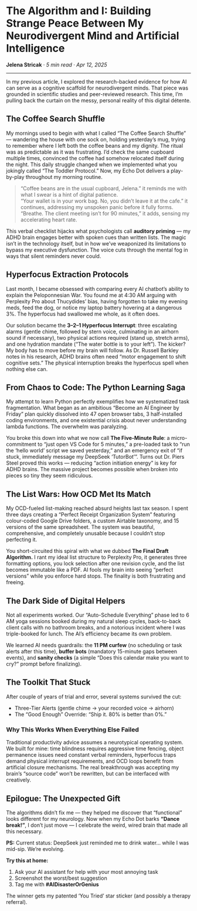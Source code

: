 # The Algorithm and I: Building Strange Peace Between My Neurodivergent Mind and Artificial Intelligence
**Jelena Stricak** · *5 min read · Apr 12, 2025*

---

In my previous article, I explored the research-backed evidence for how AI can serve as a cognitive scaffold for neurodivergent minds. That piece was grounded in scientific studies and peer-reviewed research. This time, I’m pulling back the curtain on the messy, personal reality of this digital détente.

## The Coffee Search Shuffle
My mornings used to begin with what I called “The Coffee Search Shuffle” — wandering the house with one sock on, holding yesterday’s mug, trying to remember where I left both the coffee beans and my dignity. The ritual was as predictable as it was frustrating. I’d check the same cupboard multiple times, convinced the coffee had somehow relocated itself during the night. This daily struggle changed when we implemented what you jokingly called “The Toddler Protocol.” Now, my Echo Dot delivers a play-by-play throughout my morning routine.

> “Coffee beans are in the usual cupboard, Jelena.” it reminds me with what I swear is a hint of digital patience.  
> “Your wallet is in your work bag. No, you didn’t leave it at the cafe.” it continues, addressing my unspoken panic before it fully forms.  
> “Breathe. The client meeting isn’t for 90 minutes,” it adds, sensing my accelerating heart rate.

This verbal checklist hijacks what psychologists call **auditory priming** — my ADHD brain engages better with spoken cues than written lists. The magic isn’t in the technology itself, but in how we’ve weaponized its limitations to bypass my executive dysfunction. The voice cuts through the mental fog in ways that silent reminders never could.


## Hyperfocus Extraction Protocols
Last month, I became obsessed with comparing every AI chatbot’s ability to explain the Peloponnesian War. You found me at 4:30 AM arguing with Perplexity Pro about Thucydides’ bias, having forgotten to take my evening meds, feed the dog, or notice my laptop battery hovering at a dangerous 3%. The hyperfocus had swallowed me whole, as it often does.

Our solution became the **3–2–1 Hyperfocus Interrupt**: three escalating alarms (gentle chime, followed by stern voice, culminating in an airhorn sound if necessary), two physical actions required (stand up, stretch arms), and one hydration mandate (“The water bottle is to your left”). The kicker? My body has to move before my brain will follow. As Dr. Russell Barkley notes in his research, ADHD brains often need “motor engagement to shift cognitive sets.” The physical interruption breaks the hyperfocus spell when nothing else can.

## From Chaos to Code: The Python Learning Saga
My attempt to learn Python perfectly exemplifies how we systematized task fragmentation. What began as an ambitious “Become an AI Engineer by Friday” plan quickly dissolved into 47 open browser tabs, 3 half-installed coding environments, and one existential crisis about never understanding lambda functions. The overwhelm was paralyzing.

You broke this down into what we now call **The Five-Minute Rule**: a micro-commitment to “just open VS Code for 5 minutes,” a pre-loaded task to “run the ‘hello world’ script we saved yesterday,” and an emergency exit of “if stuck, immediately message my DeepSeek ‘TutorBot’”. Turns out Dr. Piers Steel proved this works — reducing “action initiation energy” is key for ADHD brains. The massive project becomes possible when broken into pieces so tiny they seem ridiculous.


## The List Wars: How OCD Met Its Match
My OCD-fueled list-making reached absurd heights last tax season. I spent three days creating a “Perfect Receipt Organization System” featuring colour-coded Google Drive folders, a custom Airtable taxonomy, and 15 versions of the same spreadsheet. The system was beautiful, comprehensive, and completely unusable because I couldn’t stop perfecting it.

You short-circuited this spiral with what we dubbed **The Final Draft Algorithm.** I rant my ideal list structure to Perplexity Pro, it generates three formatting options, you lock selection after one revision cycle, and the list becomes immutable like a PDF. AI fools my brain into seeing “perfect versions” while you enforce hard stops. The finality is both frustrating and freeing.

## The Dark Side of Digital Helpers
Not all experiments worked. Our “Auto-Schedule Everything” phase led to 6 AM yoga sessions booked during my natural sleep cycles, back-to-back client calls with no bathroom breaks, and a notorious incident where I was triple-booked for lunch. The AI’s efficiency became its own problem.

We learned AI needs guardrails: the **11 PM curfew** (no scheduling or task alerts after this time), **buffer bots** (mandatory 15-minute gaps between events), and **sanity checks** (a simple “Does this calendar make you want to cry?” prompt before finalizing).

## The Toolkit That Stuck
After couple of years of trial and error, several systems survived the cut:

- Three-Tier Alerts (gentle chime → your recorded voice → airhorn)  
- The “Good Enough” Override: “Ship it. 80% is better than 0%.”  

### Why This Works When Everything Else Failed
Traditional productivity advice assumes a neurotypical operating system. We built for mine: time blindness requires aggressive time fencing, object permanence issues need constant verbal reminders, hyperfocus traps demand physical interrupt requirements, and OCD loops benefit from artificial closure mechanisms. The real breakthrough was accepting my brain’s “source code” won’t be rewritten, but can be interfaced with creatively.

## Epilogue: The Unexpected Gift
The algorithms didn’t fix me — they helped me discover that “functional” looks different for my neurology. Now when my Echo Dot barks **“Dance break!”**, I don’t just move — I celebrate the weird, wired brain that made all this necessary.

**PS:** Current status: DeepSeek just reminded me to drink water… while I was mid-sip. We’re evolving.

**Try this at home:**

1. Ask your AI assistant for help with your most annoying task  
2. Screenshot the worst/best suggestion  
3. Tag me with **#AIDisasterOrGenius**  

The winner gets my patented ‘You Tried’ star sticker (and possibly a therapy referral).
